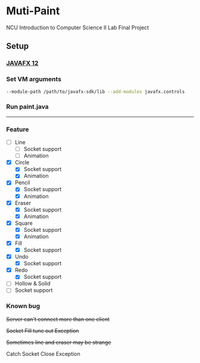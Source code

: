 # Muti-Paint

NCU Introduction to Computer Science Ⅱ Lab Final Project

## Setup

### [JAVAFX 12](https://openjfx.io/)

### Set  VM arguments

```bash
--module-path /path/to/javafx-sdk/lib --add-modules javafx.controls
```

### Run paint.java

---

### Feature

- [ ] Line
  - [ ] Socket support
  - [ ] Animation
- [x] Circle
  - [x] Socket support
  - [x] Animation
- [x] Pencil
  - [x] Socket support
  - [x] Animation
- [x] Eraser
  - [x] Socket support
  - [x] Animation
- [x] Square
  - [x] Socket support
  - [x] Animation
- [x] Fill
  - [x] Socket support
- [x] Undo
  - [x] Socket support
- [x] Redo
  - [x] Socket support
- [ ]  Hollow & Solid
  - [ ] Socket support

### Known bug

~~Server can't connect more than one client~~

~~Socket Fill tune out Exception~~

~~Sometimes line and eraser may be strange~~

Catch Socket Close Exception